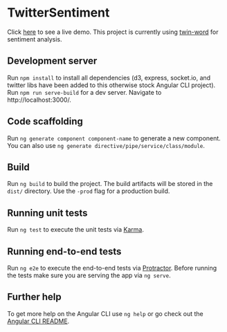 # TwitterSentiment

Click [here](https://arcane-headland-76923.herokuapp.com/) to see a live demo. This project is currently using [twin-word](https://www.twinword.com/api/sentiment-analysis.php) for sentiment analysis.

## Development server
Run `npm install` to install all dependencies (d3, express, socket.io, and twitter libs have been added to this otherwise stock Angular CLI project). Run `npm run serve-build` for a dev server. Navigate to http://localhost:3000/.

## Code scaffolding

Run `ng generate component component-name` to generate a new component. You can also use `ng generate directive/pipe/service/class/module`.

## Build

Run `ng build` to build the project. The build artifacts will be stored in the `dist/` directory. Use the `-prod` flag for a production build.

## Running unit tests

Run `ng test` to execute the unit tests via [Karma](https://karma-runner.github.io).

## Running end-to-end tests

Run `ng e2e` to execute the end-to-end tests via [Protractor](http://www.protractortest.org/).
Before running the tests make sure you are serving the app via `ng serve`.

## Further help

To get more help on the Angular CLI use `ng help` or go check out the [Angular CLI README](https://github.com/angular/angular-cli/blob/master/README.md).
